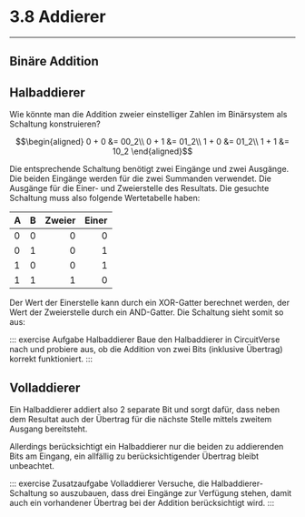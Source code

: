 # 3.8 Addierer
---

## Binäre Addition

<VueVideo id="x7ka0QwKciA"/>


## Halbaddierer

Wie könnte man die Addition zweier einstelliger Zahlen im Binärsystem als Schaltung konstruieren?

$$\begin{aligned}
0 + 0 &= 00_2\\
0 + 1 &= 01_2\\
1 + 0 &= 01_2\\
1 + 1 &= 10_2
\end{aligned}$$

Die entsprechende Schaltung benötigt zwei Eingänge und zwei Ausgänge. Die beiden Eingänge werden für die zwei Summanden verwendet. Die Ausgänge für die Einer- und Zweierstelle des Resultats. Die gesuchte Schaltung muss also folgende Wertetabelle haben:

| A   | B   | Zweier | Einer |
|:--- |:--- | ------:| -----:|
| 0   | 0   |      0 |     0 |
| 0   | 1   |      0 |     1 |
| 1   | 0   |      0 |     1 |
| 1   | 1   |      1 |     0 |

Der Wert der Einerstelle kann durch ein XOR-Gatter berechnet werden, der Wert der Zweierstelle durch ein AND-Gatter. Die Schaltung sieht somit so aus:

<VueCircuit id="rothe-half-adder"/>

::: exercise Aufgabe Halbaddierer
Baue den Halbaddierer in CircuitVerse nach und probiere aus, ob die Addition von zwei Bits (inklusive Übertrag) korrekt funktioniert.
:::

## Volladdierer

Ein Halbaddierer addiert also 2 separate Bit und sorgt dafür, dass neben dem Resultat auch der Übertrag für die nächste Stelle mittels zweitem Ausgang bereitsteht.

Allerdings berücksichtigt ein Halbaddierer nur die beiden zu addierenden Bits am Eingang, ein allfällig zu berücksichtigender Übertrag bleibt unbeachtet.

::: exercise Zusatzaufgabe Volladdierer
Versuche, die Halbaddierer-Schaltung so auszubauen, dass drei Eingänge zur Verfügung stehen, damit auch ein vorhandener Übertrag bei der Addition berücksichtigt wird.
:::
